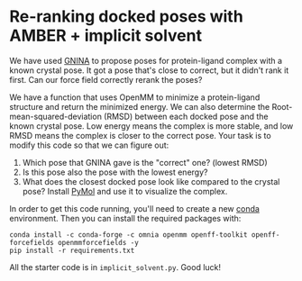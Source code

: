# Re-ranking docked poses with AMBER + implicit solvent

We have used [GNINA](https://github.com/gnina/gnina) to propose poses for protein-ligand complex with a known crystal pose. It got a pose that's close to correct, but it didn't rank it first. Can our force field correctly rerank the poses?

We have a function that uses OpenMM to minimize a protein-ligand structure and return the minimized energy. We can also determine the Root-mean-squared-deviation (RMSD) between each docked pose and the known crystal pose. Low energy means the complex is more stable, and low RMSD means the complex is closer to the correct pose. Your task is to modify this code so that we can figure out:
1. Which pose that GNINA gave is the "correct" one? (lowest RMSD)
2. Is this pose also the pose with the lowest energy?
3. What does the closest docked pose look like compared to the crystal pose? Install [PyMol](https://pymol.org/2/) and use it to visualize the complex.

In order to get this code running, you'll need to create a new [conda](...) environment. Then you can install the required packages with:
```
conda install -c conda-forge -c omnia openmm openff-toolkit openff-forcefields openmmforcefields -y
pip install -r requirements.txt
```

All the starter code is in `implicit_solvent.py`. Good luck!
